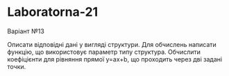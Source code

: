 # Laboratorna-21

Варіант №13

Описати відповідні дані у вигляді структури. Для обчислень написати функцію, що використовує параметр типу структура. Обчислити коефіцієнти для рівняння прямої y=ax+b, що проходить через дві задані точки.
